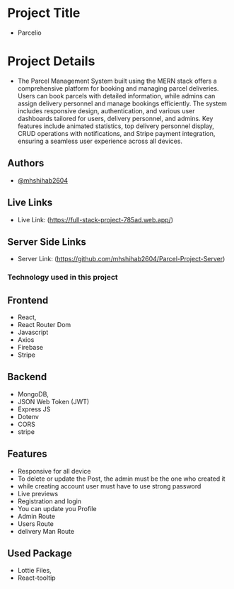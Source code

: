 # Project Title
-  Parcelio 

# Project Details
- The Parcel Management System built using the MERN stack offers a comprehensive platform for booking and managing parcel deliveries. Users can book parcels with detailed information, while admins can assign delivery personnel and manage bookings efficiently. The system includes responsive design, authentication, and various user dashboards tailored for users, delivery personnel, and admins. Key features include animated statistics, top delivery personnel display, CRUD operations with notifications, and Stripe payment integration, ensuring a seamless user experience across all devices.


## Authors
- [@mhshihab2604]()

## Live Links
- Live Link: (https://full-stack-project-785ad.web.app/)

## Server Side Links
- Server Link: (https://github.com/mhshihab2604/Parcel-Project-Server)

### Technology used in this project

## Frontend
-  React,
-  React Router Dom
-  Javascript
-  Axios
-  Firebase
-  Stripe

## Backend
-  MongoDB,
-  JSON Web Token (JWT)
-  Express JS
-  Dotenv
-  CORS
-  stripe

## Features
- Responsive for all device
- To delete or update the Post, the admin must be the one who created it
- while creating account user must have to use strong password
- Live previews
- Registration and login 
- You can update you Profile
- Admin Route
- Users Route
- delivery Man Route
## Used Package
-  Lottie Files,
-  React-tooltip
